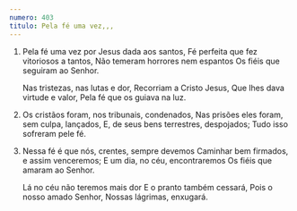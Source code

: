 ```yaml
---
numero: 403
titulo: Pela fé uma vez,,,
---
```

1. Pela fé uma vez por Jesus dada aos santos,
   Fé perfeita que fez vitoriosos a tantos,
   Não temeram horrores nem espantos
   Os fiéis que seguiram ao Senhor.

   Nas tristezas, nas lutas e dor,
   Recorriam a Cristo Jesus,
   Que lhes dava virtude e valor,
   Pela fé que os guiava na luz.

2. Os cristãos foram, nos tribunais, condenados,
   Nas prisões eles foram, sem culpa, lançados,
   E, de seus bens terrestres, despojados;
   Tudo isso sofreram pele fé.

3. Nessa fé é que nós, crentes, sempre devemos
   Caminhar bem firmados, e assim venceremos;
   E um dia, no céu, encontraremos
   Os fiéis que amaram ao Senhor.

   Lá no céu não teremos mais dor
   E o pranto também cessará,
   Pois o nosso amado Senhor,
   Nossas lágrimas, enxugará.
